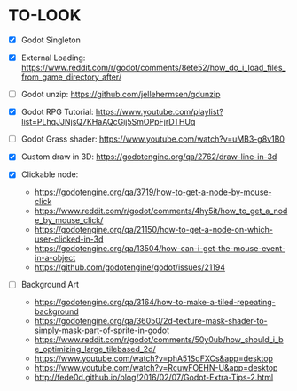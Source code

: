 # TO-LOOK

-   [x] Godot Singleton
-   [x] External Loading: https://www.reddit.com/r/godot/comments/8ete52/how_do_i_load_files_from_game_directory_after/
-   [ ] Godot unzip: https://github.com/jellehermsen/gdunzip
-   [x] Godot RPG Tutorial: https://www.youtube.com/playlist?list=PLhqJJNjsQ7KHaAQcGij5SmOPpFjrDTHUq
-   [ ] Godot Grass shader: https://www.youtube.com/watch?v=uMB3-g8v1B0
-   [x] Custom draw in 3D: https://godotengine.org/qa/2762/draw-line-in-3d
-   [x] Clickable node:
    -   https://godotengine.org/qa/3719/how-to-get-a-node-by-mouse-click
    -   https://www.reddit.com/r/godot/comments/4hy5it/how_to_get_a_node_by_mouse_click/
    -   https://godotengine.org/qa/21150/how-to-get-a-node-on-which-user-clicked-in-3d
    -   https://godotengine.org/qa/13504/how-can-i-get-the-mouse-event-in-a-object
    -   https://github.com/godotengine/godot/issues/21194
-   [ ] Background Art

    -   https://godotengine.org/qa/3164/how-to-make-a-tiled-repeating-background
    -   https://godotengine.org/qa/36050/2d-texture-mask-shader-to-simply-mask-part-of-sprite-in-godot
    -   https://www.reddit.com/r/godot/comments/50y0ub/how_should_i_be_optimizing_large_tilebased_2d/
    -   https://www.youtube.com/watch?v=phA51SdFXCs&app=desktop
    -   https://www.youtube.com/watch?v=RcuwFOEHN-U&app=desktop
    -   http://fede0d.github.io/blog/2016/02/07/Godot-Extra-Tips-2.html